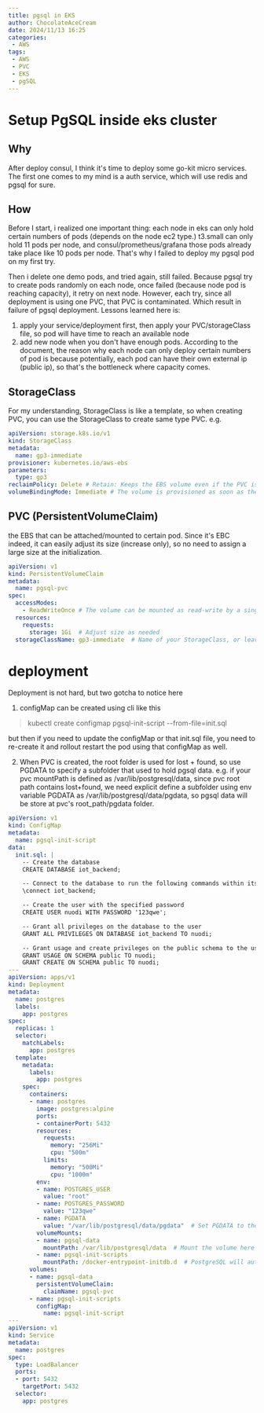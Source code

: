 ```yaml
---
title: pgsql in EKS
author: ChocolateAceCream
date: 2024/11/13 16:25
categories:
 - AWS
tags:
 - AWS
 - PVC
 - EKS
 - pgSQL
---
```


# Setup PgSQL inside eks cluster <Badge text="PGSQL" type="warning" />
## Why
After deploy consul, I think it's time to deploy some go-kit micro services. The first one comes to my mind is a auth service, which will use redis and pgsql for sure.

## How
Before I start, i realized one important thing: each node in eks can only hold certain numbers of pods (depends on the node ec2 type.) t3.small can only hold 11 pods per node, and consul/prometheus/grafana those pods already take place like 10 pods per node. That's why I failed to deploy my pgsql pod on my first try.

Then i delete one demo pods, and tried again, still failed. Because pgsql try to create pods randomly on each node, once failed (because node pod is reaching capacity), it retry on next node. However, each try, since all deployment is using one PVC, that PVC is contaminated. Which result in failure of pgsql deployment. Lessons learned here is:
1. apply your service/deployment first, then apply your PVC/storageClass file, so pod will have time to reach an available node
2. add new node when you don't have enough pods. According to the document, the reason why each node can only deploy certain numbers of pod is because potentially, each pod can have their own external ip (public ip), so that's the bottleneck where capacity comes.

## StorageClass
For my understanding, StorageClass is like a template, so when creating PVC, you can use the StorageClass to create same type PVC.
e.g.
```yaml
apiVersion: storage.k8s.io/v1
kind: StorageClass
metadata:
  name: gp3-immediate
provisioner: kubernetes.io/aws-ebs
parameters:
  type: gp3
reclaimPolicy: Delete # Retain: Keeps the EBS volume even if the PVC is deleted. You may want to use Delete if you want the volume to be deleted automatically when the PVC is deleted
volumeBindingMode: Immediate # The volume is provisioned as soon as the PVC is created. Alternatively, you can use WaitForFirstConsumer to delay provisioning until the PVC is bound to a Pod
```

## PVC (PersistentVolumeClaim)
the EBS that can be attached/mounted to certain pod. Since it's EBC indeed, it can easily adjust its size (increase only), so no need to assign a large size at the initialization.
```yaml
apiVersion: v1
kind: PersistentVolumeClaim
metadata:
  name: pgsql-pvc
spec:
  accessModes:
    - ReadWriteOnce # The volume can be mounted as read-write by a single node
  resources:
    requests:
      storage: 1Gi  # Adjust size as needed
  storageClassName: gp3-immediate  # Name of your StorageClass, or leave empty if default
```

# deployment
Deployment is not hard, but two gotcha to notice here
1. configMap can be created using cli like this
> kubectl create configmap pgsql-init-script --from-file=init.sql

but then if you need to update the configMap or that init.sql file, you need to re-create it and rollout restart the pod using that configMap as well.

2.  When PVC is created, the root folder is used for lost + found, so use PGDATA to specify a subfolder that used to hold pgsql data.
e.g. if your pvc mountPath is defined as /var/lib/postgresql/data, since pvc root path contains lost+found, we need explicit define a subfolder using env variable PGDATA as /var/lib/postgresql/data/pgdata, so pgsql data will be store at pvc's root_path/pgdata folder.

```yaml
apiVersion: v1
kind: ConfigMap
metadata:
  name: pgsql-init-script
data:
  init.sql: |
    -- Create the database
    CREATE DATABASE iot_backend;

    -- Connect to the database to run the following commands within its context
    \connect iot_backend;

    -- Create the user with the specified password
    CREATE USER nuodi WITH PASSWORD '123qwe';

    -- Grant all privileges on the database to the user
    GRANT ALL PRIVILEGES ON DATABASE iot_backend TO nuodi;

    -- Grant usage and create privileges on the public schema to the user
    GRANT USAGE ON SCHEMA public TO nuodi;
    GRANT CREATE ON SCHEMA public TO nuodi;
---
apiVersion: apps/v1
kind: Deployment
metadata:
  name: postgres
  labels:
    app: postgres
spec:
  replicas: 1
  selector:
    matchLabels:
      app: postgres
  template:
    metadata:
      labels:
        app: postgres
    spec:
      containers:
      - name: postgres
        image: postgres:alpine
        ports:
        - containerPort: 5432
        resources:
          requests:
            memory: "256Mi"
            cpu: "500m"
          limits:
            memory: "500Mi"
            cpu: "1000m"
        env:
        - name: POSTGRES_USER
          value: "root"
        - name: POSTGRES_PASSWORD
          value: "123qwe"
        - name: PGDATA
          value: "/var/lib/postgresql/data/pgdata"  # Set PGDATA to the subdirectory path
        volumeMounts:
        - name: pgsql-data
          mountPath: /var/lib/postgresql/data  # Mount the volume here
        - name: pgsql-init-scripts
          mountPath: /docker-entrypoint-initdb.d  # PostgreSQL will automatically run any scripts in this directory
      volumes:
      - name: pgsql-data
        persistentVolumeClaim:
          claimName: pgsql-pvc
      - name: pgsql-init-scripts
        configMap:
          name: pgsql-init-script
---
apiVersion: v1
kind: Service
metadata:
  name: postgres
spec:
  type: LoadBalancer
  ports:
  - port: 5432
    targetPort: 5432
  selector:
    app: postgres

```